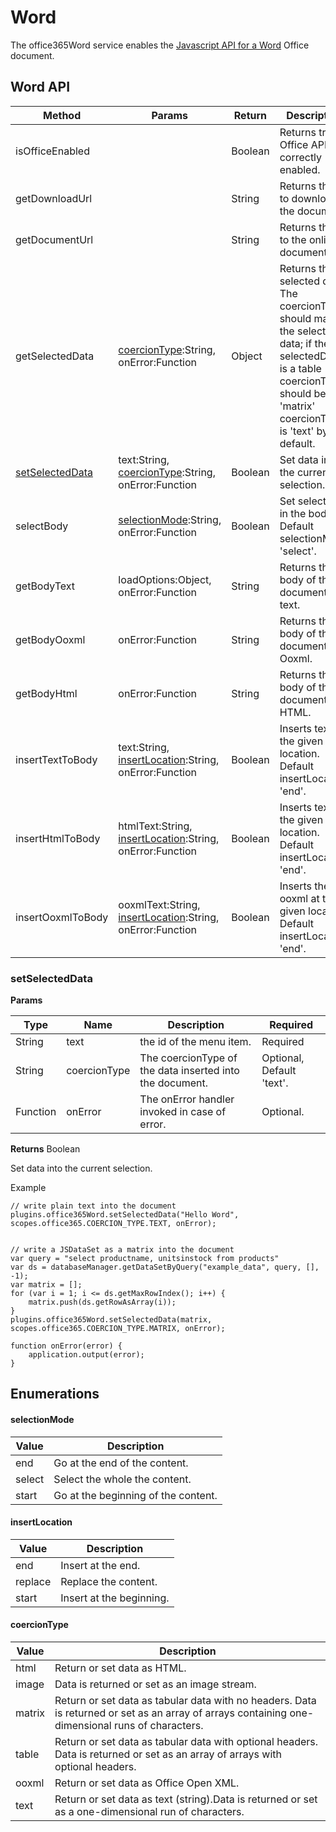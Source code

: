 # Word

The office365Word service enables the [Javascript API for a Word](https://dev.office.com/reference/add-ins/javascript-api-for-office?product=word) Office document.

## Word API

| Method                                     | Params                                                                              | Return  | Description                                                                                                                                                                   |
| ------------------------------------------ | ----------------------------------------------------------------------------------- | ------- | ----------------------------------------------------------------------------------------------------------------------------------------------------------------------------- |
| isOfficeEnabled                            |                                                                                     | Boolean | Returns true if Office API are correctly enabled.                                                                                                                             |
| getDownloadUrl                             |                                                                                     | String  | Returns the url to download the document.                                                                                                                                     |
| getDocumentUrl                             |                                                                                     | String  | Returns the url to the online document.                                                                                                                                       |
| getSelectedData                            | [coercionType](word.md#coerciontype):String, onError:Function                       | Object  | Returns the selected data. The coercionType should match the selected data; if the selectedData is a table coercionType should be 'matrix' coercionType is 'text' by default. |
| [setSelectedData](word.md#setselecteddata) | text:String, [coercionType](word.md#coerciontype):String, onError:Function          | Boolean | Set data into the current selection.                                                                                                                                          |
| selectBody                                 | [selectionMode](word.md#selectionmode):String, onError:Function                     | Boolean | Set selection in the body. Default selectionMode 'select'.                                                                                                                    |
| getBodyText                                | loadOptions:Object, onError:Function                                                | String  | Returns the body of the document as a text.                                                                                                                                   |
| getBodyOoxml                               | onError:Function                                                                    | String  | Returns the body of the document as a Ooxml.                                                                                                                                  |
| getBodyHtml                                | onError:Function                                                                    | String  | Returns the body of the document as HTML.                                                                                                                                     |
| insertTextToBody                           | text:String, [insertLocation](word.md#insertlocation):String, onError:Function      | Boolean | Inserts text at the given location. Default insertLocation 'end'.                                                                                                             |
| insertHtmlToBody                           | htmlText:String, [insertLocation](word.md#insertlocation):String, onError:Function  | Boolean | Inserts text at the given location. Default insertLocation 'end'.                                                                                                             |
| insertOoxmlToBody                          | ooxmlText:String, [insertLocation](word.md#insertlocation):String, onError:Function | Boolean | Inserts the ooxml at the given location. Default insertLocation 'end'.                                                                                                        |

### setSelectedData

**Params**

| Type     | Name         | Description                                              | Required                  |
| -------- | ------------ | -------------------------------------------------------- | ------------------------- |
| String   | text         | the id of the menu item.                                 | Required                  |
| String   | coercionType | The coercionType of the data inserted into the document. | Optional, Default 'text'. |
| Function | onError      | The onError handler invoked in case of error.            | Optional.                 |

**Returns** Boolean

Set data into the current selection.

Example

```
// write plain text into the document
plugins.office365Word.setSelectedData("Hello Word", scopes.office365.COERCION_TYPE.TEXT, onError);


// write a JSDataSet as a matrix into the document
var query = "select productname, unitsinstock from products"
var ds = databaseManager.getDataSetByQuery("example_data", query, [], -1);
var matrix = [];
for (var i = 1; i <= ds.getMaxRowIndex(); i++) {
	matrix.push(ds.getRowAsArray(i));
}
plugins.office365Word.setSelectedData(matrix, scopes.office365.COERCION_TYPE.MATRIX, onError);

function onError(error) {
    application.output(error);
}
```

## Enumerations

#### selectionMode

| Value  | Description                         |
| ------ | ----------------------------------- |
| end    | Go at the end of the content.       |
| select | Select the whole the content.       |
| start  | Go at the beginning of the content. |

#### insertLocation

| Value   | Description              |
| ------- | ------------------------ |
| end     | Insert at the end.       |
| replace | Replace the content.     |
| start   | Insert at the beginning. |

#### coercionType

| Value  | Description                                                                                                                                      |
| ------ | ------------------------------------------------------------------------------------------------------------------------------------------------ |
| html   | Return or set data as HTML.                                                                                                                      |
| image  | Data is returned or set as an image stream.                                                                                                      |
| matrix | Return or set data as tabular data with no headers. Data is returned or set as an array of arrays containing one-dimensional runs of characters. |
| table  | Return or set data as tabular data with optional headers. Data is returned or set as an array of arrays with optional headers.                   |
| ooxml  | Return or set data as Office Open XML.                                                                                                           |
| text   | Return or set data as text (string).Data is returned or set as a one-dimensional run of characters.                                              |
